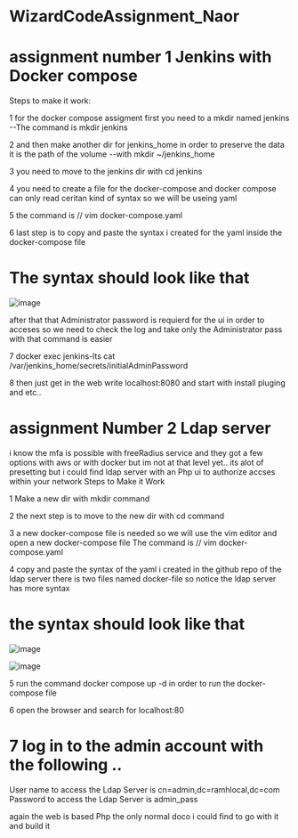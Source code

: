 # WizardCodeAssignment_Naor
# assignment number 1 Jenkins with Docker compose 
Steps to make it work:

1  for the docker compose assigment first you need to a mkdir named jenkins  --The command is mkdir jenkins

   2 and then make another dir for jenkins_home in order to preserve the data it is the path of the volume --with mkdir ~/jenkins_home

   3 you need to move to the jenkins dir with cd jenkins

   4 you need to create a file for the docker-compose and docker compose can only read ceritan kind of syntax so we will be useing yaml

5 the command is // vim docker-compose.yaml 

6 last step is to copy and paste the syntax i created for the yaml inside the docker-compose file 

# The syntax should look like that


![image](https://user-images.githubusercontent.com/105611672/202925104-4386af14-b3ac-42bd-8982-f6eb51eb08c9.png)




after that that Administrator password is requierd for the ui in order to acceses so we need to check the log and take only the Administrator pass with that command is easier

 7 docker exec jenkins-lts cat /var/jenkins_home/secrets/initialAdminPassword

 8 then just get in the web write localhost:8080 and start with install pluging and etc..




# assignment Number 2 Ldap server 

 i know the mfa is possible with freeRadius service and they got a few options with aws or with docker but im not at that level yet.. its alot of presetting
 but i could find ldap server with an Php ui to authorize accses within your network 
 Steps to Make it Work
 
 1 Make a new dir with mkdir command
 
 2 the next step is to move to the new dir with cd command
 
 
 3 a new docker-compose file is needed so we will use the vim editor and open a new docker-compose file The command is // vim docker-compose.yaml
 
 4 copy and paste the syntax of the yaml i created in the github repo of the ldap server there is two files named docker-file so notice the ldap server has more syntax
 
 # the syntax should look like that
 
 ![image](https://user-images.githubusercontent.com/105611672/202928147-cfd466d3-a350-4633-b042-d8fe45f1f7d0.png)

 ![image](https://user-images.githubusercontent.com/105611672/202928173-b82003de-e72a-4b75-939b-01d3cc783582.png)

 5 run the command docker compose up -d  in order to run the docker-compose file
 
 6 open the browser and search for localhost:80
 
 # 7 log in to the admin account with the following .. 
 
 User name to access the Ldap Server is cn=admin,dc=ramhlocal,dc=com  
 Password to access the Ldap Server is admin_pass
 
 again the web is based Php the only normal doco i could find to go with it and build it 
